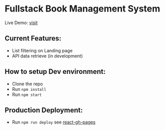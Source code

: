 # Fullstack Book Management System

Live Demo: [visit](https://marciofao.github.io/react-node-book-manager/)

## Current Features:
- List filtering on Landing page
- API data retrieve (in development)

## How to setup Dev environment:
- Clone the repo
- Run `npm install`
- Run `npm start`

## Production Deployment:
- Run `npm run deploy`	see [react-gh-pages](https://github.com/gitname/react-gh-pages)
